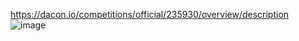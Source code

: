 https://dacon.io/competitions/official/235930/overview/description
![image](https://user-images.githubusercontent.com/74644453/177106458-6ec79057-11bd-45d3-9d23-4261abaec4c3.png)

